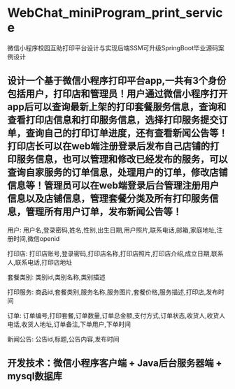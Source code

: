 # WebChat_miniProgram_print_service
微信小程序校园互助打印平台设计与实现后端SSM可升级SpringBoot毕业源码案例设计

## 设计一个基于微信小程序打印平台app,一共有3个身份包括用户，打印店和管理员！用户通过微信小程序打开app后可以查询最新上架的打印套餐服务信息，查询和查看打印店信息和打印服务信息，选择打印服务提交订单，查询自己的打印订单进度，还有查看新闻公告等！打印店长可以在web端注册登录后发布自己店铺的打印服务信息，也可以管理和修改已经发布的服务，可以查询自家服务的订单信息，处理用户的订单，修改店铺信息等！管理员可以在web端登录后台管理注册用户信息以及店铺信息，管理套餐分类及所有打印服务信息，管理所有用户订单，发布新闻公告等！

用户: 用户名,登录密码,姓名,性别,出生日期,用户照片,联系电话,邮箱,家庭地址,注册时间,微信openid

打印店: 打印店账号,登录密码,打印店名称,打印店照片,打印店介绍,成立日期,联系人,联系电话,打印店地址

套餐类别: 类别id,类别名称,类别描述

打印服务: 商品id,套餐类别,服务名称,服务图片,套餐价格,服务描述,打印店,发布时间

订单: 订单编号,打印套餐,订单数量,订单总金额,支付方式,订单状态,收货人,收货人电话,收货人地址,订单备注,下单用户,下单时间

新闻公告: 公告id,标题,公告内容,发布时间

## 开发技术：微信小程序客户端 + Java后台服务器端 + mysql数据库
